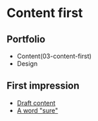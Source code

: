 # Content first

## Portfolio

- Content(03-content-first)
- Design

## First impression

- [Draft content](02-first-impression)
- [A word "sure"](01-one-word)
